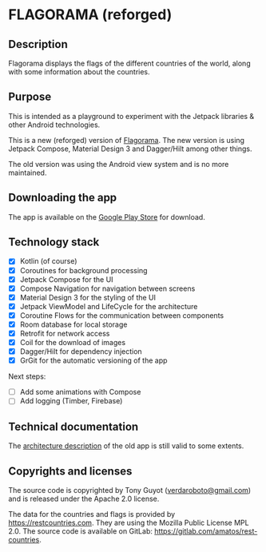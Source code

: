 # FLAGORAMA (reforged)

## Description

Flagorama displays the flags of the different countries of the world, along with some information about the
countries.

## Purpose

This is intended as a playground to experiment with the Jetpack libraries & other Android 
technologies.

This is a new (reforged) version of [Flagorama](https://github.com/TonyGuyot/flagorama-app). The new
version is using Jetpack Compose, Material Design 3 and Dagger/Hilt among other things.

The old version was using the Android view system and is no more maintained.

## Downloading the app

The app is available on the [Google Play Store](https://play.google.com/store/apps/details?id=io.github.tonyguyot.flagorama) 
for download.

## Technology stack

- [x] Kotlin (of course)
- [x] Coroutines for background processing
- [x] Jetpack Compose for the UI
- [x] Compose Navigation for navigation between screens
- [x] Material Design 3 for the styling of the UI
- [x] Jetpack ViewModel and LifeCycle for the architecture
- [x] Coroutine Flows for the communication between components
- [x] Room database for local storage
- [x] Retrofit for network access
- [x] Coil for the download of images
- [x] Dagger/Hilt for dependency injection
- [x] GrGit for the automatic versioning of the app

Next steps:

- [ ] Add some animations with Compose
- [ ] Add logging (Timber, Firebase)

## Technical documentation

The [architecture description](https://github.com/TonyGuyot/flagorama-app/blob/master/doc/architecture.md) 
of the old app is still valid to some extents.

## Copyrights and licenses

The source code is copyrighted by Tony Guyot (verdaroboto@gmail.com) and is released under the 
Apache 2.0 license.

The data for the countries and flags is provided by <https://restcountries.com>. They are using the
Mozilla Public License MPL 2.0. The source code is available on GitLab: 
<https://gitlab.com/amatos/rest-countries>.

